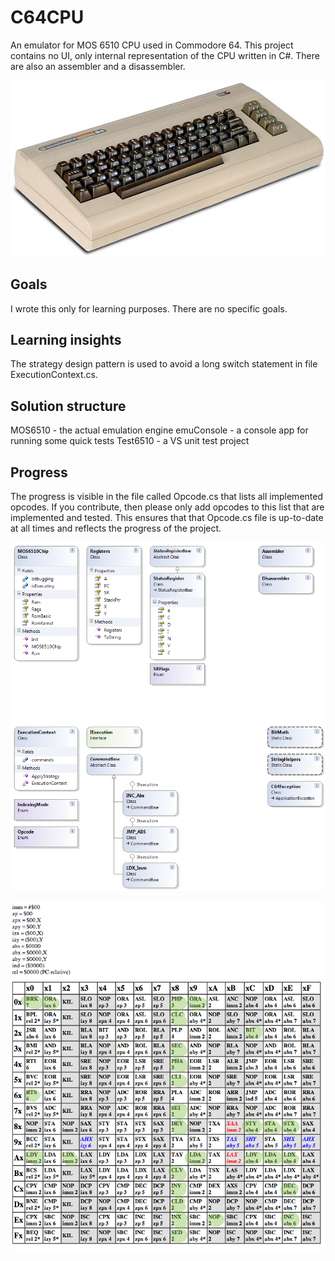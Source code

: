 # C64CPU
An emulator for MOS 6510 CPU used in Commodore 64. This project contains no UI, only internal representation of the CPU written in C#. There are also an assembler and a disassembler. 

![img](https://github.com/peopleandbits/C64CPU/blob/master/C64-left.jpg)

## Goals

I wrote this only for learning purposes. There are no specific goals.

## Learning insights

The strategy design pattern is used to avoid a long switch statement in file ExecutionContext.cs. 

## Solution structure

MOS6510 - the actual emulation engine
emuConsole - a console app for running some quick tests
Test6510 - a VS unit test project 

## Progress

The progress is visible in the file called Opcode.cs that lists all implemented opcodes. If you contribute, then please only add opcodes to this list that are implemented and tested. This ensures that that Opcode.cs file is up-to-date at all times and reflects the progress of the project. 

![img](https://github.com/peopleandbits/C64CPU/blob/master/ClassDiagram.png)

![img](https://github.com/peopleandbits/C64CPU/blob/master/opcodes.png)
